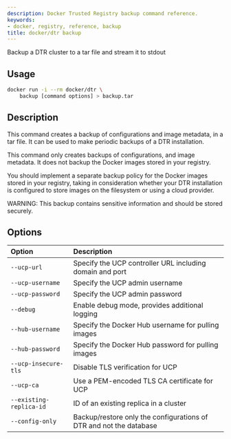 ```yaml
---
description: Docker Trusted Registry backup command reference.
keywords:
- docker, registry, reference, backup
title: docker/dtr backup
---
```


Backup a DTR cluster to a tar file and stream it to stdout

## Usage

```bash
docker run -i --rm docker/dtr \
    backup [command options] > backup.tar
```

## Description

This command creates a backup of configurations and image metadata, in a tar
file. It can be used to make periodic backups of a DTR installation.

This command only creates backups of configurations, and image metadata.
It does not backup the Docker images stored in your registry.

You should implement a separate backup policy for the Docker images stored
in your registry, taking in consideration whether your DTR installation is
configured to store images on the filesystem or using a cloud provider.

WARNING: This backup contains sensitive information and should be
stored securely.

## Options

| Option                  | Description                                                        |
|:------------------------|:-------------------------------------------------------------------|
| `--ucp-url`             | Specify the UCP controller URL including domain and port           |
| `--ucp-username`        | Specify the UCP admin username                                     |
| `--ucp-password`        | Specify the UCP admin password                                     |
| `--debug`               | Enable debug mode, provides additional logging                     |
| `--hub-username`        | Specify the Docker Hub username for pulling images                 |
| `--hub-password`        | Specify the Docker Hub password for pulling images                 |
| `--ucp-insecure-tls`    | Disable TLS verification for UCP                                   |
| `--ucp-ca`              | Use a PEM-encoded TLS CA certificate for UCP                       |
| `--existing-replica-id` | ID of an existing replica in a cluster                             |
| `--config-only`         | Backup/restore only the configurations of DTR and not the database |
